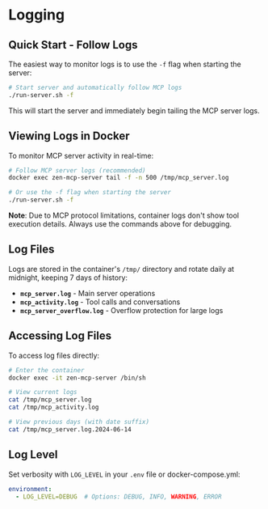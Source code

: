 # Logging

## Quick Start - Follow Logs

The easiest way to monitor logs is to use the `-f` flag when starting the server:

```bash
# Start server and automatically follow MCP logs
./run-server.sh -f
```

This will start the server and immediately begin tailing the MCP server logs.

## Viewing Logs in Docker

To monitor MCP server activity in real-time:

```bash
# Follow MCP server logs (recommended)
docker exec zen-mcp-server tail -f -n 500 /tmp/mcp_server.log

# Or use the -f flag when starting the server
./run-server.sh -f
```

**Note**: Due to MCP protocol limitations, container logs don't show tool execution details. Always use the commands above for debugging.

## Log Files

Logs are stored in the container's `/tmp/` directory and rotate daily at midnight, keeping 7 days of history:

- **`mcp_server.log`** - Main server operations
- **`mcp_activity.log`** - Tool calls and conversations
- **`mcp_server_overflow.log`** - Overflow protection for large logs

## Accessing Log Files

To access log files directly:

```bash
# Enter the container
docker exec -it zen-mcp-server /bin/sh

# View current logs
cat /tmp/mcp_server.log
cat /tmp/mcp_activity.log

# View previous days (with date suffix)
cat /tmp/mcp_server.log.2024-06-14
```

## Log Level

Set verbosity with `LOG_LEVEL` in your `.env` file or docker-compose.yml:

```yaml
environment:
  - LOG_LEVEL=DEBUG  # Options: DEBUG, INFO, WARNING, ERROR
```